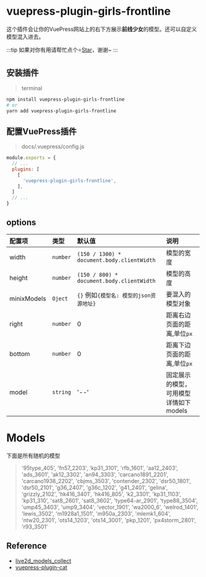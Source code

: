 # vuepress-plugin-girls-frontline

这个插件会让你的VuePress网站上的右下方展示**前线少女**的模型。还可以自定义模型混入进去。

:::tip
如果对你有用请帮忙点个⭐[Star](https://github.com/sunnyxujian/vuepress-plugin-girls-frontline)，谢谢~
:::

## 安装插件
> terminal
```sh
npm install vuepress-plugin-girls-frontline
# or
yarn add vuepress-plugin-girls-frontline
```
## 配置VuePress插件
> docs/.vuepress/config.js
```js
module.exports = {
  // ...
  plugins: [
    [
      'vuepress-plugin-girls-frontline',
    ],
  ]
  // ...
}
```


## options
| 配置项      | 类型     | 默认值                                     | 说明                                   |
| :---------- | :------- | :----------------------------------------- | :------------------------------------- |
| width       | `number` | `(150 / 1300) * document.body.clientWidth` | 模型的宽度                             |
| height      | `number` | `(150 / 800) * document.body.clientWidth`  | 模型的高度                             |
| minixModels | `Oject`  | `{}` 例如`{模型名: 模型的json资源地址}`    | 要混入的模型对象                       |
| right       | `number` | 0                                          | 距离右边页面的距离,单位`px`            |
| bottom      | `number` | 0                                          | 距离下边页面的距离,单位`px`            |
| model       | `string` | '--'                                       | 固定展示的模型，可用模型详情如下models |

# Models
下面是所有随机的模型
> '95type_405', 'fn57_2203', 'kp31_3101', 'rfb_1601', 'aa12_2403', 'ads_3601', 'ak12_3302', 'an94_3303', 'carcano1891_2201', 'carcano1938_2202', 'cbjms_3503', 'contender_2302', 'dsr50_1801', 'dsr50_2101', 'g36_2407', 'g36c_1202', 'g41_2401', 'gelina', 'grizzly_2102', 'hk416_3401', 'hk416_805', 'k2_3301', 'kp31_1103', 'kp31_310', 'sat8_2601', 'sat8_3602', 'type64-ar_2901', 'type88_3504', 'ump45_3403', 'ump9_3404', 'vector_1901', 'wa2000_6', 'welrod_1401', 'lewis_3502', 'm1928a1_1501', 'm950a_2303', 'mlemk1_604', 'ntw20_2301', 'ots14_1203', 'ots14_3001', 'pkp_1201', 'px4storm_2801', 'r93_3501'

## Reference

- [ live2d_models_collect ](https://gitee.com/rao_she/live2d_models_collect)  
- [ vuepress-plugin-cat ](https://github.com/QiShaoXuan/vuepress-plugin-cat)


